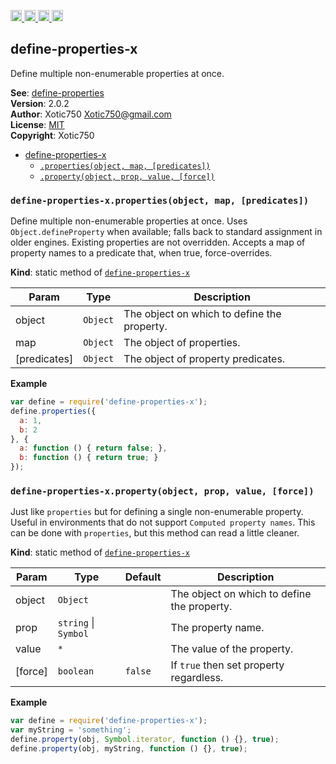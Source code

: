 <a href="https://travis-ci.org/Xotic750/define-properties-x"
   title="Travis status">
<img
   src="https://travis-ci.org/Xotic750/define-properties-x.svg?branch=master"
   alt="Travis status" height="18"/>
</a>
<a href="https://david-dm.org/Xotic750/define-properties-x"
   title="Dependency status">
<img src="https://david-dm.org/Xotic750/define-properties-x.svg"
   alt="Dependency status" height="18"/>
</a>
<a href="https://david-dm.org/Xotic750/define-properties-x#info=devDependencies"
   title="devDependency status">
<img src="https://david-dm.org/Xotic750/define-properties-x/dev-status.svg"
   alt="devDependency status" height="18"/>
</a>
<a href="https://badge.fury.io/js/define-properties-x" title="npm version">
<img src="https://badge.fury.io/js/define-properties-x.svg"
   alt="npm version" height="18"/>
</a>
<a name="module_define-properties-x"></a>

## define-properties-x
Define multiple non-enumerable properties at once.

**See**: [define-properties](https://www.npmjs.com/package/define-properties)  
**Version**: 2.0.2  
**Author**: Xotic750 <Xotic750@gmail.com>  
**License**: [MIT](&lt;https://opensource.org/licenses/MIT&gt;)  
**Copyright**: Xotic750  

* [define-properties-x](#module_define-properties-x)
    * [`.properties(object, map, [predicates])`](#module_define-properties-x.properties)
    * [`.property(object, prop, value, [force])`](#module_define-properties-x.property)

<a name="module_define-properties-x.properties"></a>

### `define-properties-x.properties(object, map, [predicates])`
Define multiple non-enumerable properties at once.
Uses `Object.defineProperty` when available; falls back to standard
assignment in older engines. Existing properties are not overridden.
Accepts a map of property names to a predicate that, when true,
force-overrides.

**Kind**: static method of [<code>define-properties-x</code>](#module_define-properties-x)  

| Param | Type | Description |
| --- | --- | --- |
| object | <code>Object</code> | The object on which to define the property. |
| map | <code>Object</code> | The object of properties. |
| [predicates] | <code>Object</code> | The object of property predicates. |

**Example**  
```js
var define = require('define-properties-x');
define.properties({
  a: 1,
  b: 2
}, {
  a: function () { return false; },
  b: function () { return true; }
});
```
<a name="module_define-properties-x.property"></a>

### `define-properties-x.property(object, prop, value, [force])`
Just like `properties` but for defining a single non-enumerable
property. Useful in environments that do not
support `Computed property names`. This can be done
with `properties`, but this method can read a little cleaner.

**Kind**: static method of [<code>define-properties-x</code>](#module_define-properties-x)  

| Param | Type | Default | Description |
| --- | --- | --- | --- |
| object | <code>Object</code> |  | The object on which to define the property. |
| prop | <code>string</code> \| <code>Symbol</code> |  | The property name. |
| value | <code>\*</code> |  | The value of the property. |
| [force] | <code>boolean</code> | <code>false</code> | If `true` then set property regardless. |

**Example**  
```js
var define = require('define-properties-x');
var myString = 'something';
define.property(obj, Symbol.iterator, function () {}, true);
define.property(obj, myString, function () {}, true);
```
